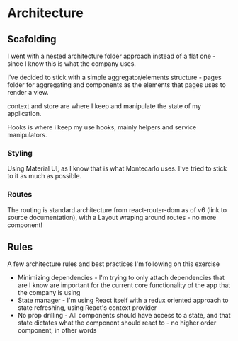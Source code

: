 
# Architecture
## Scafolding
I went with a nested architecture folder approach instead of a flat one - since I know this is what the company uses.

I've decided to stick with a simple aggregator/elements structure - pages folder for aggregating and components as the elements that pages uses to render a view. 

context and store are where I keep and manipulate the state of my application. 

Hooks is where i keep my use hooks, mainly helpers and service manipulators.
### Styling
Using Material UI, as I know that is what Montecarlo uses. I've tried to stick to it as much as possible.

### Routes
The routing is standard architecture from react-router-dom as of v6 (link to source documentation), with a Layout wraping around routes - no more <Switch> component!

## Rules
A few architecture rules and best practices I'm following on this exercise
* Minimizing dependencies - I'm trying to only attach dependencies that are I know are important for the current core functionality of the app that the company is using
* State manager - I'm using React itself with a redux oriented approach to state refreshing, using React's context provider
* No prop drilling - All components should have access to a state, and that state dictates what the component should react to - no higher order component, in other words